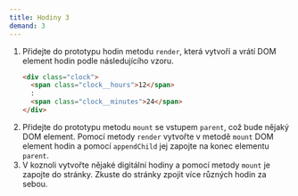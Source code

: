 ```yaml
---
title: Hodiny 3
demand: 3
---
```


1. Přidejte do prototypu hodin metodu `render`, která vytvoří a vrátí DOM element hodin podle následujícího vzoru.
   ```html
   <div class="clock">
     <span class="clock__hours">12</span>
     :
     <span class="clock__minutes">24</span>
   </div>
   ```
1. Přidejte do prototypu metodu `mount` se vstupem `parent`, což bude nějaký DOM element. Pomocí metody `render` vytvořte v metodě `mount` DOM element hodin a pomocí `appendChild` jej zapojte na konec elementu `parent`.
1. V koznoli vytvořte nějaké digitální hodiny a pomocí metody `mount` je zapojte do stránky. Zkuste do stránky zpojit více různých hodin za sebou.
